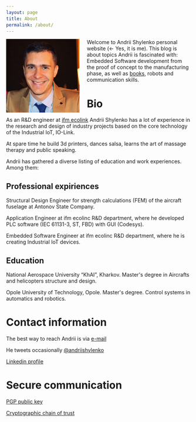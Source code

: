 ```yaml
---
layout: page
title: About
permalink: /about/
---
```


<img style="float: left; padding-left: 0px; padding-bottom: 10px; padding-right: 20px;" src="/images/img/me.jpg" > Welcome to Andrii Shylenko personal website (← Yes, it is me). This blog is about topics Andrii is fascinated with: Embedded Software development from the proof of concept to the manufacturing phase, as well as [books](https://n1n3.net/BooksNotes), robots and communication skills.

# Bio

As an R&D engineer at [ifm ecolink](https://www.ifm.com) Andrii Shylenko has a lot of experience in the research and design of industry projects based on the core technology of the Industrial IoT, IO-Link.

At spare time he build 3d printers, dances salsa, learns the art of massage therapy and public speaking.

Andrii has gathered a diverse listing of education and work experiences. Among them:
## Professional expiriences

Structural Design Engineer for strength calculations (FEM) of the aircraft fuselage at Antonov State Company.

Application Engineer at ifm ecolinc R&D department, where he developed PLC software (IEC 61131-3, ST, FBD) with GUI (Codesys).

Embedded Software Engineer at ifm ecolinc R&D department, where he is creating Industrial IoT devices.

## Education
National Aerospace University “KhAI”, Kharkov.
Master's degree in Aircrafts and helicopters structure and design.

Opole University of Technology, Opole.
Master's degree. Control systems in automatics and robotics.


# Contact information
The best way to reach Andrii is via [e-mail](mailto:andrii@shylenko.com)

He tweets occasionally [@andriishylenko](https://twitter.com/AndriiShylenko)

[Linkedin profile](https://www.linkedin.com/in/andrewshylenko/)

# Secure communication
[PGP public key](/publickey/)

[Cryptographic chain of trust](https://keybase.io/shylenko)
